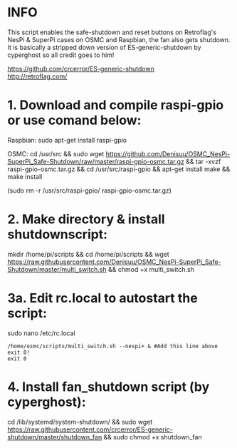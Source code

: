 # INFO

This script enables the safe-shutdown and reset buttons on Retroflag's NesPi & SuperPi cases on OSMC and Raspbian, the fan also gets shutdown. It is basically a stripped down version of ES-generic-shutdown by cyperghost so all credit goes to him!

https://github.com/crcerror/ES-generic-shutdown  
http://retroflag.com/  

# 1. Download and compile raspi-gpio or use comand below:

Raspbian: 
sudo apt-get install raspi-gpio

OSMC:
cd /usr/src && sudo wget https://github.com/Denisuu/OSMC_NesPi-SuperPi_Safe-Shutdown/raw/master/raspi-gpio-osmc.tar.gz && tar -xvzf raspi-gpio-osmc.tar.gz && cd /usr/src/raspi-gpio && apt-get install make && make install

(sudo rm -r /usr/src/raspi-gpio/ raspi-gpio-osmc.tar.gz)

# 2. Make directory & install shutdownscript:

mkdir /home/pi/scripts && cd /home/pi/scripts && wget https://raw.githubusercontent.com/Denisuu/OSMC_NesPi-SuperPi_Safe-Shutdown/master/multi_switch.sh && chmod +x multi_switch.sh

# 3a. Edit rc.local to autostart the script:

sudo nano /etc/rc.local

```
/home/osmc/scripts/multi_switch.sh --nespi+ & #Add this line above exit 0!
exit 0
```

# 4. Install fan_shutdown script (by cyperghost):

cd /lib/systemd/system-shutdown/ && sudo wget https://raw.githubusercontent.com/crcerror/ES-generic-shutdown/master/shutdown_fan && sudo chmod +x shutdown_fan

